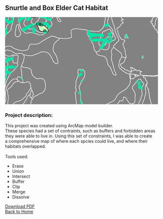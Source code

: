## Snurtle and Box Elder Cat Habitat

<img src="/images/snurtle2.png?raw=true"/>


### **Project description:** <br>
This project was created using ArcMap model builder.<br>
These species had a set of contraints, such as buffers and forbidden areas <br>
they were able to live in. Using this set of constraints, I was able to create <br>
a comprehensive map of where each spcies could live, and where their <br>
habitats overlapped. <br>
<br>
Tools used:
- Erase
- Union
- Intersect
- Buffer
- Clip
- Merge
- Dissolve

[Download PDF](/projects/Lab6_Part2.pdf)<br>
<a href="/">Back to Home </a>
